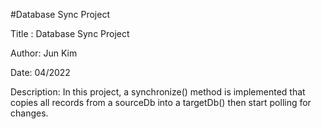 #Database Sync Project

Title : Database Sync Project

Author: Jun Kim

Date: 04/2022

Description: In this project, a synchronize() method is implemented that copies all records from a sourceDb into a targetDb() then start polling for changes.
